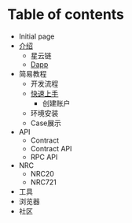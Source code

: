 # Table of contents

* Initial page
* [介绍](jie-shao/README.md)
  * 星云链
  * [Dapp](jie-shao/untitled.md)
* 简易教程
  * 开发流程
  * [快速上手](ji/kuai-su-shang-shou/README.md)
    * 创建账户
  * 环境安装
  * Case展示
* API
  * Contract
  * Contract API
  * RPC API
* NRC
  * NRC20
  * NRC721
* 工具
* 浏览器
* 社区

